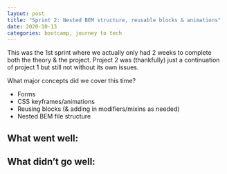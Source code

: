 ```yaml
---
layout: post
title: "Sprint 2: Nested BEM structure, reusable blocks & animations"
date: 2020-10-13
categories: bootcamp, journey to tech
---
```


This was the 1st sprint where we actually only had 2 weeks to complete both the theory & the project.
Project 2 was (thankfully) just a continuation of project 1 but still not without its own issues.

What major concepts did we cover this time?

- Forms
- CSS keyframes/animations
- Reusing blocks (& adding in modifiers/mixins as needed)
- Nested BEM file structure

## What went well:

## What didn’t go well:
